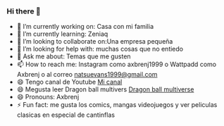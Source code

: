 ### Hi there 👋

- 🔭 I’m currently working on: Casa con mi familia
- 🌱 I’m currently learning: Zeniaq
- 👯 I’m looking to collaborate on:Una empresa pequeña
- 🤔 I’m looking for help with: muchas cosas que no entiedo 
- 💬 Ask me about: Temas que me gusten
- 📫 How to reach me: Instagram como axbrenj1999 o Wattpadd como Axbrenj o al correo natsuevans1999@gmail.com
- 😄 Tengo canal de Youtube <a href ="https://www.youtube.com/channel/UCATu-XErd1wkit0anfdBKow"> Mi canal</a>
- 😄 Megusta leer Dragon ball multivers  <a href ="https://www.dragonball-multiverse.com/es/page-0.html"> Dragon ball multiverse </a>
- 😄 Pronouns: Axbrenj
- ⚡ Fun fact: me gusta los comics, mangas videojuegos y ver peliculas clasicas en especial de cantinflas 

